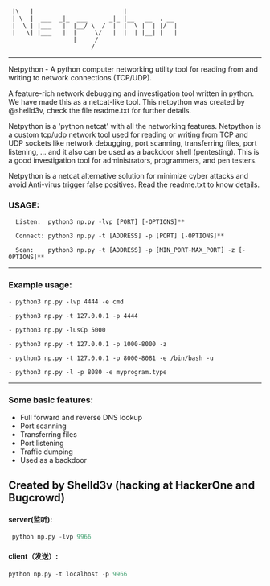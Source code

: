 ```
 |\   |                         |
 | \  |  ___  _|_  ___      _|_ |__   __  . __
 |  \ | |___   |  |__/ \  /  |  |  \ |  | |/  |
 |   \| |___   |  |     \/   |  |  | |__| |   |  
                  |     / 
                       /
```
--------------------------------------------------
Netpython - A python computer networking utility tool for reading from and writing to network connections (TCP/UDP).


A feature-rich network debugging and investigation tool written 
in python. We have made this as a netcat-like tool. This netpython 
was created by @shelld3v, check the file readme.txt for further 
details.

Netpython is a 'python netcat' with all the networking features. 
Netpython is a custom tcp/udp network tool used for reading or 
writing from TCP and UDP sockets like network debugging, port 
scanning, transferring files, port listening, ... and it also
can be used as a backdoor shell (pentesting). This is a good 
investigation tool for administrators, programmers, and pen
testers.

Netpython is a netcat alternative solution for minimize cyber 
attacks and avoid Anti-virus trigger false positives. Read the
readme.txt to know details.

### USAGE:
```
  Listen:  python3 np.py -lvp [PORT] [-OPTIONS]**

  Connect: python3 np.py -t [ADDRESS] -p [PORT] [-OPTIONS]**

  Scan:    python3 np.py -t [ADDRESS] -p [MIN_PORT-MAX_PORT] -z [-OPTIONS]**
```

--------------------------------------------------
### Example usage:

```
- python3 np.py -lvp 4444 -e cmd

- python3 np.py -t 127.0.0.1 -p 4444

- python3 np.py -lusCp 5000

- python3 np.py -t 127.0.0.1 -p 1000-8000 -z

- python3 np.py -t 127.0.0.1 -p 8000-8081 -e /bin/bash -u

- python3 np.py -l -p 8080 -e myprogram.type

```
--------------------------------------------------
### Some basic features:

  * Full forward and reverse DNS lookup
  * Port scanning
  * Transferring files
  * Port listening
  * Traffic dumping
  * Used as a backdoor


Created by Shelld3v (hacking at HackerOne and Bugcrowd)
--------------------------------------------------
#### server(监听):
```python 
 python np.py -lvp 9966
```

#### client（发送）:
```python
python np.py -t localhost -p 9966
```


